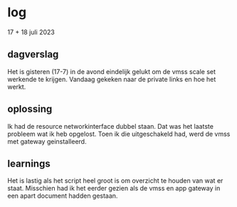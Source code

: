 # log  
17 + 18 juli 2023


## dagverslag

Het is gisteren (17-7) in de avond eindelijk gelukt om de vmss scale set werkende te krijgen. Vandaag gekeken naar de private links en hoe het werkt. 




## oplossing  
 Ik had de resource networkinterface dubbel staan. Dat was het laatste probleem wat ik heb opgelost. Toen ik die uitgeschakeld had, werd de vmss met gateway geinstalleerd. 



## learnings
Het is lastig als het script heel groot is om overzicht te houden van wat er staat. Misschien had ik het eerder gezien als de vmss en app gateway in een apart document hadden gestaan.